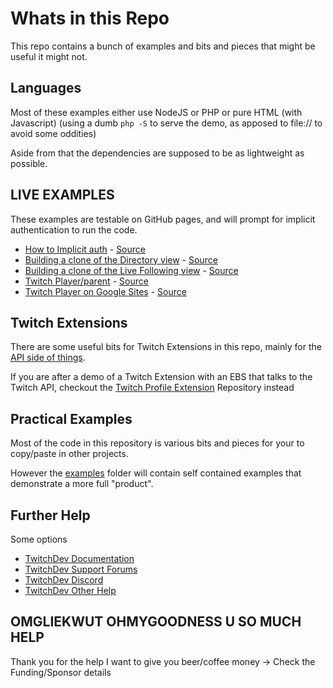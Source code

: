 # Whats in this Repo

This repo contains a bunch of examples and bits and pieces that might be useful it might not.

## Languages

Most of these examples either use NodeJS or PHP or pure HTML (with Javascript) (using a dumb `php -S` to serve the demo, as apposed to file:// to avoid some oddities)

Aside from that the dependencies are supposed to be as lightweight as possible.

## LIVE EXAMPLES

These examples are testable on GitHub pages, and will prompt for implicit authentication to run the code.

- [How to Implicit auth](https://barrycarlyon.github.io/twitch_misc/authentication/implicit_auth/) - [Source](https://github.com/BarryCarlyon/twitch_misc/authentication/implicit_auth/)
- [Building a clone of the Directory view](https://barrycarlyon.github.io/twitch_misc/examples/browse_categories/) - [Source](https://github.com/BarryCarlyon/twitch_misc/tree/master/examples/browse_categories)
- [Building a clone of the Live Following view](https://barrycarlyon.github.io/twitch_misc/examples/browse_following/) - [Source](https://github.com/BarryCarlyon/twitch_misc/tree/master/examples/browse_following)
- [Twitch Player/parent](https://barrycarlyon.github.io/twitch_misc/player/html/) - [Source](https://github.com/BarryCarlyon/twitch_misc/player/html/)
- [Twitch Player on Google Sites](https://sites.google.com/view/barry-twitch-embed-test/home) - [Source](https://github.com/BarryCarlyon/twitch_misc/tree/master/player/googlesites)

## Twitch Extensions

There are some useful bits for Twitch Extensions in this repo, mainly for the [API side of things](https://github.com/BarryCarlyon/twitch_misc/tree/master/extensions).

If you are after a demo of a Twitch Extension with an EBS that talks to the Twitch API, checkout the [Twitch Profile Extension](https://github.com/BarryCarlyon/twitch_profile_extension) Repository instead

## Practical Examples

Most of the code in this repository is various bits and pieces for your to copy/paste in other projects.

However the [examples](tree/master/examples) folder will contain self contained examples that demonstrate a more full "product".

## Further Help

Some options

- [TwitchDev Documentation](http://dev.twitch.tv/docs)
- [TwitchDev Support Forums](https://discuss.dev.twitch.tv/)
- [TwitchDev Discord](https://link.twitch.tv/devchat)
- [TwitchDev Other Help](https://dev.twitch.tv/support)

## OMGLIEKWUT OHMYGOODNESS U SO MUCH HELP

Thank you for the help I want to give you beer/coffee money -> Check the Funding/Sponsor details

